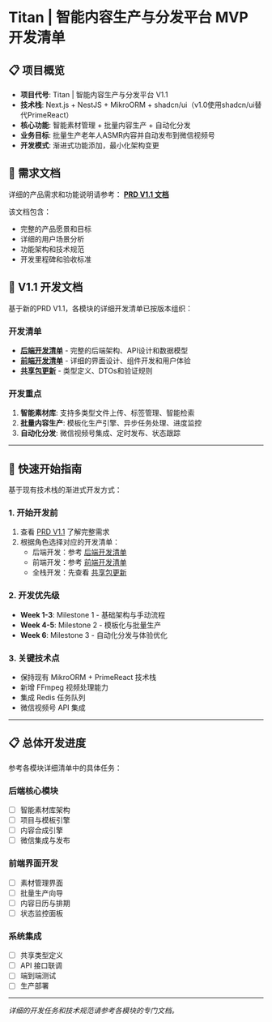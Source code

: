 # Titan | 智能内容生产与分发平台 MVP 开发清单

## 📋 项目概览

- **项目代号**: Titan | 智能内容生产与分发平台 V1.1
- **技术栈**: Next.js + NestJS + MikroORM + shadcn/ui（v1.0使用shadcn/ui替代PrimeReact）
- **核心功能**: 智能素材管理 + 批量内容生产 + 自动化分发
- **业务目标**: 批量生产老年人ASMR内容并自动发布到微信视频号
- **开发模式**: 渐进式功能添加，最小化架构变更

## 📖 需求文档

详细的产品需求和功能说明请参考：
**[PRD V1.1 文档](./requirements/PRD-v1.1.md)**

该文档包含：
- 完整的产品愿景和目标
- 详细的用户场景分析
- 功能架构和技术规范
- 开发里程碑和验收标准

## 📂 V1.1 开发文档

基于新的PRD V1.1，各模块的详细开发清单已按版本组织：

### 开发清单
- **[后端开发清单](./development/v1.1/backend-development.md)** - 完整的后端架构、API设计和数据模型
- **[前端开发清单](./development/v1.1/frontend-development.md)** - 详细的界面设计、组件开发和用户体验
- **[共享包更新](./development/v1.1/shared-package.md)** - 类型定义、DTOs和验证规则

### 开发重点
1. **智能素材库**: 支持多类型文件上传、标签管理、智能检索
2. **批量内容生产**: 模板化生产引擎、异步任务处理、进度监控
3. **自动化分发**: 微信视频号集成、定时发布、状态跟踪

---

## 🎯 快速开始指南

基于现有技术栈的渐进式开发方式：

### 1. 开始开发前
1. 查看 [PRD V1.1](./requirements/PRD-v1.1.md) 了解完整需求
2. 根据角色选择对应的开发清单：
   - 后端开发：参考 [后端开发清单](./development/v1.1/backend-development.md)
   - 前端开发：参考 [前端开发清单](./development/v1.1/frontend-development.md)
   - 全栈开发：先查看 [共享包更新](./development/v1.1/shared-package.md)

### 2. 开发优先级
- **Week 1-3**: Milestone 1 - 基础架构与手动流程
- **Week 4-5**: Milestone 2 - 模板化与批量生产  
- **Week 6**: Milestone 3 - 自动化分发与体验优化

### 3. 关键技术点
- 保持现有 MikroORM + PrimeReact 技术栈
- 新增 FFmpeg 视频处理能力
- 集成 Redis 任务队列
- 微信视频号 API 集成

---

## 📋 总体开发进度

参考各模块详细清单中的具体任务：

### 后端核心模块
- [ ] 智能素材库架构
- [ ] 项目与模板引擎  
- [ ] 内容合成引擎
- [ ] 微信集成与发布

### 前端界面开发
- [ ] 素材管理界面
- [ ] 批量生产向导
- [ ] 内容日历与排期
- [ ] 状态监控面板

### 系统集成
- [ ] 共享类型定义
- [ ] API 接口联调
- [ ] 端到端测试
- [ ] 生产部署

---

_详细的开发任务和技术规范请参考各模块的专门文档。_
